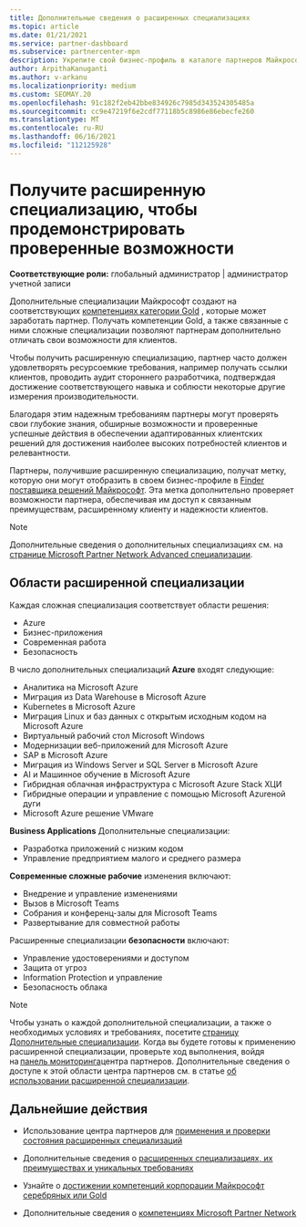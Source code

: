```yaml
---
title: Дополнительные сведения о расширенных специализациях
ms.topic: article
ms.date: 01/21/2021
ms.service: partner-dashboard
ms.subservice: partnercenter-mpn
description: Укрепите свой бизнес-профиль в каталоге партнеров Майкрософт. Узнайте о расширенных специализациях, которые можно достичь с помощью имеющихся компетенций Gold и серебряных.
author: ArpithaKanuganti
ms.author: v-arkanu
ms.localizationpriority: medium
ms.custom: SEOMAY.20
ms.openlocfilehash: 91c182f2eb42bbe834926c7985d343524305485a
ms.sourcegitcommit: cc9e47219f6e2cdf77118b5c8986e86ebecfe260
ms.translationtype: MT
ms.contentlocale: ru-RU
ms.lasthandoff: 06/16/2021
ms.locfileid: "112125928"
---
```

# <a name="earn-an-advanced-specialization-to-showcase-your-validated-capabilities"></a>Получите расширенную специализацию, чтобы продемонстрировать проверенные возможности

**Соответствующие роли:** глобальный администратор | администратор учетной записи

Дополнительные специализации Майкрософт создают на соответствующих [компетенциях категории Gold](learn-about-competencies.md) , которые может заработать партнер. Получать компетенции Gold, а также связанные с ними сложные специализации позволяют партнерам дополнительно отличать свои возможности для клиентов.

Чтобы получить расширенную специализацию, партнер часто должен удовлетворять ресурсоемкие требования, например получать ссылки клиентов, проводить аудит стороннего разработчика, подтверждая достижение соответствующего навыка и соблюсти некоторые другие измерения производительности.

Благодаря этим надежным требованиям партнеры могут проверять свои глубокие знания, обширные возможности и проверенные успешные действия в обеспечении адаптированных клиентских решений для достижения наиболее высоких потребностей клиентов и релевантности.

Партнеры, получившие расширенную специализацию, получат метку, которую они могут отобразить в своем бизнес-профиле в [Finder поставщика решений Майкрософт](https://www.microsoft.com/solution-providers/home). Эта метка дополнительно проверяет возможности партнера, обеспечивая им доступ к связанным преимуществам, расширенному клиенту и надежности клиентов.

> [!NOTE]
> Дополнительные сведения о дополнительных специализациях см. на [странице Microsoft Partner Network Advanced специализации](https://partner.microsoft.com/membership/advanced-specialization).

## <a name="advanced-specialization-areas"></a>Области расширенной специализации

Каждая сложная специализация соответствует области решения:

- Azure
- Бизнес-приложения
- Современная работа
- Безопасность

В число дополнительных специализаций **Azure** входят следующие:

- Аналитика на Microsoft Azure
- Миграция из Data Warehouse в Microsoft Azure
- Kubernetes в Microsoft Azure
- Миграция Linux и баз данных с открытым исходным кодом на Microsoft Azure
- Виртуальный рабочий стол Microsoft Windows
- Модернизации веб-приложений для Microsoft Azure
- SAP в Microsoft Azure
- Миграция из Windows Server и SQL Server в Microsoft Azure
- AI и Машинное обучение в Microsoft Azure
- Гибридная облачная инфраструктура с Microsoft Azure Stack ХЦИ
- Гибридные операции и управление с помощью Microsoft Azureной дуги
- Microsoft Azure решение VMware

**Business Applications** Дополнительные специализации:

- Разработка приложений с низким кодом
- Управление предприятием малого и среднего размера

**Современные сложные рабочие** изменения включают:

- Внедрение и управление изменениями
- Вызов в Microsoft Teams
- Собрания и конференц-залы для Microsoft Teams
- Развертывание для совместной работы

Расширенные специализации **безопасности** включают:

- Управление удостоверениями и доступом
- Защита от угроз
- Information Protection и управление
- Безопасность облака

> [!NOTE]
> Чтобы узнать о каждой дополнительной специализации, а также о необходимых условиях и требованиях, посетите [страницу Дополнительные специализации](https://partner.microsoft.com/membership/advanced-specialization). Когда вы будете готовы к применению расширенной специализации, проверьте ход выполнения, войдя на [панель мониторинга](https://partner.microsoft.com/dashboard)центра партнеров. Дополнительные сведения о доступе к этой области центра партнеров см. в статье [об использовании расширенной специализации](advanced-specializations-apply.md).

## <a name="next-steps"></a>Дальнейшие действия

- Использование центра партнеров для [применения и проверки состояния расширенных специализаций](advanced-specializations-apply.md)

- Дополнительные сведения о [расширенных специализациях, их преимуществах и уникальных требованиях](https://partner.microsoft.com/membership/advanced-specialization)

- Узнайте о [достижении компетенций корпорации Майкрософт серебряных или Gold](learn-about-competencies.md)

- Дополнительные сведения о [компетенциях Microsoft Partner Network](https://partner.microsoft.com/membership/competencies)